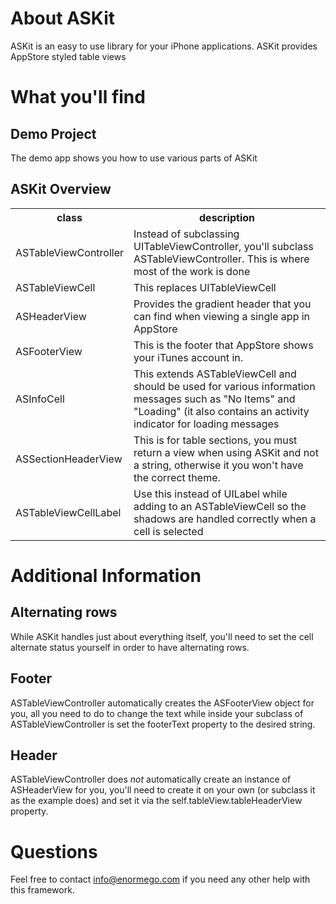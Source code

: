 # About ASKit
ASKit is an easy to use library for your iPhone applications.  ASKit provides AppStore styled table views 

# What you'll find
## Demo Project
The demo app shows you how to use various parts of ASKit
## ASKit Overview

<table>
	<tr>
		<th style="width: 25%">class</th>
		<th style="width: 75%">description</th>
	</tr>
	<tr>
		<td>ASTableViewController</td>
		<td>Instead of subclassing UITableViewController, you'll subclass ASTableViewController.  This is where most of the work is done</td>
	</tr>
	<tr>
		<td>ASTableViewCell</td>
		<td>This replaces UITableViewCell</td>
	</tr>
	<tr>
		<td>ASHeaderView</td>
		<td>Provides the gradient header that you can find when viewing a single app in AppStore</td>
	</tr>
	<tr>
		<td>ASFooterView</td>
		<td>This is the footer that AppStore shows your iTunes account in.</td>
	</tr>
	<tr>
		<td>ASInfoCell</td>
		<td>This extends ASTableViewCell and should be used for various information messages such as "No Items" and "Loading" (it also contains an activity indicator for loading messages</td>
	</tr>
	<tr>
		<td>ASSectionHeaderView</td>
		<td>This is for table sections, you must return a view when using ASKit and not a string, otherwise it you won't have the correct theme.</td>
	</tr>
	<tr>
		<td>ASTableViewCellLabel</td>
		<td>Use this instead of UILabel while adding to an ASTableViewCell so the shadows are handled correctly when a cell is selected</td>
	</tr>
</table>

# Additional Information
## Alternating rows
While ASKit handles just about everything itself, you'll need to set the cell alternate status yourself in order to have alternating rows.
## Footer
ASTableViewController automatically creates the ASFooterView object for you, all you need to do to change the text while inside your subclass of ASTableViewController is set the footerText property to the desired string.
## Header
ASTableViewController does *not* automatically create an instance of ASHeaderView for you, you'll need to create it on your own (or subclass it as the example does) and set it via the self.tableView.tableHeaderView property.
# Questions
Feel free to contact info@enormego.com if you need any other help with this framework.
